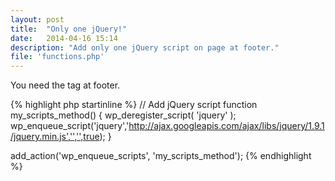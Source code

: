 ```yaml
---
layout: post
title:  "Only one jQuery!"
date:   2014-04-16 15:14
description: "Add only one jQuery script on page at footer."
file: 'functions.php'
---
```


You need the tag <code><?php wp_footer(); ?></code> at footer.

{% highlight php startinline %}
// Add jQuery script
function my_scripts_method() {
	wp_deregister_script( 'jquery' );
	wp_enqueue_script('jquery','http://ajax.googleapis.com/ajax/libs/jquery/1.9.1/jquery.min.js','','',true);
}
 
add_action('wp_enqueue_scripts', 'my_scripts_method');
{% endhighlight %}